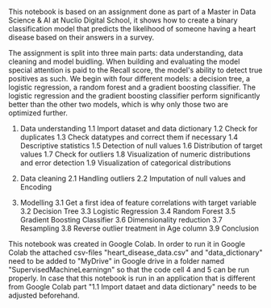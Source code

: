 This notebook is based on an assignment done as part of a Master in Data Science & AI at Nuclio Digital School, it shows how to create a binary classification model that predicts the likelihood of someone having a heart disease based on their answers in a survey.

The assignment is split into three main parts: data understanding, data cleaning and model buidling. When building and evaluating the model special attention is paid to the Recall score, the model's ability to detect true positives as such. We begin with four different models: a decision tree, a logistic regression, a random forest and a gradient boosting classifier. The logistic regression and the gradient boosting classifier perform significantly better than the other two models, which is why only those two are optimized further.

1) Data understanding
   1.1 Import dataset and data dictionary
   1.2 Check for duplicates
   1.3 Check datatypes and correct them if necessary
   1.4 Descriptive statistics
   1.5 Detection of null values
   1.6 Distribution of target values
   1.7 Check for outliers
   1.8 Visualization of numeric distributions and error detection
   1.9 Visualization of categorical distributions
   
2) Data cleaning
   2.1 Handling outliers
   2.2 Imputation of null values and Encoding

3) Modelling
   3.1 Get a first idea of feature correlations with target variable
   3.2 Decision Tree
   3.3 Logistic Regression
   3.4 Random Forest
   3.5 Gradient Boosting Classifier
   3.6 Dimensionality reduction
   3.7 Resampling
   3.8 Reverse outlier treatment in Age column
   3.9 Conclusion

This notebook was created in Google Colab. In order to run it in Google Colab the attached csv-files "heart_disease_data.csv" and "data_dictionary" need to be added to "MyDrive" in Google drive in a folder named "SupervisedMachineLearningn" so that the code cell 4 and 5 can be run properly. In case that this notebook is run in an application that is different from Google Colab part "1.1 Import dataet and data dictionary" needs to be adjusted beforehand.
